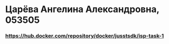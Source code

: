 # Царёва Ангелина Александровна, 053505

### https://hub.docker.com/repository/docker/jusstsdk/isp-task-1
